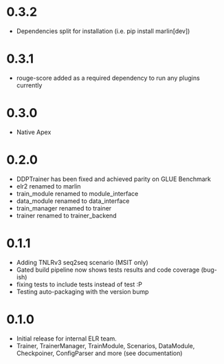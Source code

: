 # 0.3.2
* Dependencies split for installation (i.e. pip install marlin[dev])

# 0.3.1
* rouge-score added as a required dependency to run any plugins currently

# 0.3.0
* Native Apex

# 0.2.0
* DDPTrainer has been fixed and achieved parity on GLUE Benchmark
* elr2 renamed to marlin
* train_module renamed to module_interface
* data_module renamed to data_interface
* train_manager renamed to trainer
* trainer renamed to trainer_backend

# 0.1.1
* Adding TNLRv3 seq2seq scenario (MSIT only)
* Gated build pipeline now shows tests results and code coverage (bug-ish)
* fixing tests to include tests instead of test :P 
* Testing auto-packaging with the version bump

# 0.1.0
* Initial release for internal ELR team.
* Trainer, TrainerManager, TrainModule, Scenarios, DataModule, Checkpoiner, ConfigParser and more (see documentation)